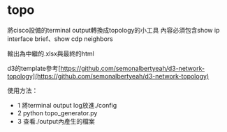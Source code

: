 # topo

將cisco設備的terminal output轉換成topology的小工具
內容必須包含show ip interface brief、show cdp neighbors

輸出為中繼的.xlsx與最終的html

d3的template參考[https://github.com/semonalbertyeah/d3-network-topology](https://github.com/semonalbertyeah/d3-network-topology)


使用方法：

* 1 將terminal output log放進./config
* 2 python topo_generator.py
* 3 查看./output內產生的檔案 

